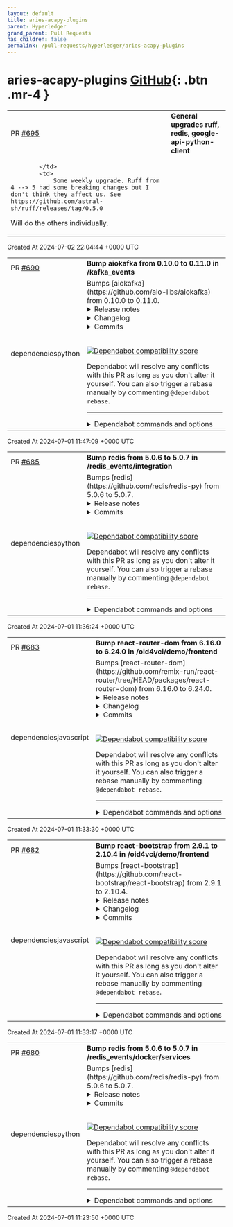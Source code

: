 ```yaml
---
layout: default
title: aries-acapy-plugins
parent: Hyperledger
grand_parent: Pull Requests
has_children: false
permalink: /pull-requests/hyperledger/aries-acapy-plugins
---
```


# aries-acapy-plugins <span class="fs-3 right-align">[GitHub](https://github.com/hyperledger/aries-acapy-plugins){: .btn .mr-4 }</span>


<div>
    <table>
        <tr>
            <td>
                PR <a href="https://github.com/hyperledger/aries-acapy-plugins/pull/695" class=".btn">#695</a>
            </td>
            <td>
                <b>
                    General upgrades ruff, redis, google-api-python-client
                </b>
            </td>
        </tr>
        <tr>
            <td>
                
            </td>
            <td>
                Some weekly upgrade. Ruff from 4 --> 5 had some breaking changes but I don't think they affect us. See https://github.com/astral-sh/ruff/releases/tag/0.5.0

Will do the others individually.
            </td>
        </tr>
    </table>
    <div class="right-align">
        Created At 2024-07-02 22:04:44 +0000 UTC
    </div>
</div>

<div>
    <table>
        <tr>
            <td>
                PR <a href="https://github.com/hyperledger/aries-acapy-plugins/pull/690" class=".btn">#690</a>
            </td>
            <td>
                <b>
                    Bump aiokafka from 0.10.0 to 0.11.0 in /kafka_events
                </b>
            </td>
        </tr>
        <tr>
            <td>
                <span class="chip">dependencies</span><span class="chip">python</span>
            </td>
            <td>
                Bumps [aiokafka](https://github.com/aio-libs/aiokafka) from 0.10.0 to 0.11.0.
<details>
<summary>Release notes</summary>
<p><em>Sourced from <a href="https://github.com/aio-libs/aiokafka/releases">aiokafka's releases</a>.</em></p>
<blockquote>
<h2>v0.11.0</h2>
<p>New features:</p>
<ul>
<li>Implement DeleteRecords API (<a href="https://cwiki.apache.org/confluence/display/KAFKA/KIP-204+%3A+Adding+records+deletion+operation+to+the+new+Admin+Client+API">KIP-204</a>) (pr <a href="https://redirect.github.com/aio-libs/aiokafka/issues/969">#969</a> by <a href="https://github.com/vmaurin"><code>@​vmaurin</code></a>)</li>
</ul>
<p>Bugfixes:</p>
<ul>
<li>Fix serialization for batch (issue <a href="https://redirect.github.com/aio-libs/aiokafka/issues/886">#886</a>, pr <a href="https://redirect.github.com/aio-libs/aiokafka/issues/887">#887</a> by <a href="https://github.com/ydjin0602"><code>@​ydjin0602</code></a>)</li>
<li>Fix type annotation for <code>AIOKafkaAdminClient.create_partitions</code>
(pr <a href="https://redirect.github.com/aio-libs/aiokafka/issues/978">#978</a> by <a href="https://github.com/alm0ra"><code>@​alm0ra</code></a>)</li>
<li>Fix <code>NotControllerError</code> in <code>AIOKafkaAdminClient.create_topics</code> and other
methods (issue <a href="https://redirect.github.com/aio-libs/aiokafka/issues/995">#995</a>)</li>
<li>Fix unintended cancellation of fetcher task (issue <a href="https://redirect.github.com/aio-libs/aiokafka/issues/983">#983</a>, pr <a href="https://redirect.github.com/aio-libs/aiokafka/issues/1007">#1007</a> by <a href="https://github.com/apmorton"><code>@​apmorton</code></a>)</li>
</ul>
</blockquote>
</details>
<details>
<summary>Changelog</summary>
<p><em>Sourced from <a href="https://github.com/aio-libs/aiokafka/blob/master/CHANGES.rst">aiokafka's changelog</a>.</em></p>
<blockquote>
<h1>0.11.0 (2024-06-30)</h1>
<p>New features:</p>
<ul>
<li>Implement DeleteRecords API (<code>KIP-204</code>_) (pr <a href="https://redirect.github.com/aio-libs/aiokafka/issues/969">#969</a> by <a href="https://github.com/vmaurin"><code>@​vmaurin</code></a>)</li>
</ul>
<p>.. _KIP-204: <a href="https://cwiki.apache.org/confluence/display/KAFKA/KIP-204+%3A+Adding+records+deletion+operation+to+the+new+Admin+Client+API">https://cwiki.apache.org/confluence/display/KAFKA/KIP-204+%3A+Adding+records+deletion+operation+to+the+new+Admin+Client+API</a></p>
<p>Bugfixes:</p>
<ul>
<li>Fix serialization for batch (issue <a href="https://redirect.github.com/aio-libs/aiokafka/issues/886">#886</a>, pr <a href="https://redirect.github.com/aio-libs/aiokafka/issues/887">#887</a> by <a href="https://github.com/ydjin0602"><code>@​ydjin0602</code></a>)</li>
<li>Fix type annotation for <code>AIOKafkaAdminClient.create_partitions</code>
(pr <a href="https://redirect.github.com/aio-libs/aiokafka/issues/978">#978</a> by <a href="https://github.com/alm0ra"><code>@​alm0ra</code></a>)</li>
<li>Fix <code>NotControllerError</code> in <code>AIOKafkaAdminClient.create_topics</code> and other
methods (issue <a href="https://redirect.github.com/aio-libs/aiokafka/issues/995">#995</a>)</li>
<li>Fix unintended cancellation of fetcher task (issue <a href="https://redirect.github.com/aio-libs/aiokafka/issues/983">#983</a>, pr <a href="https://redirect.github.com/aio-libs/aiokafka/issues/1007">#1007</a> by <a href="https://github.com/apmorton"><code>@​apmorton</code></a>)</li>
</ul>
</blockquote>
</details>
<details>
<summary>Commits</summary>
<ul>
<li><a href="https://github.com/aio-libs/aiokafka/commit/199537bb02177ff935ccdefa2b44615214024a0f"><code>199537b</code></a> Fix building/testing wheels for mac (<a href="https://redirect.github.com/aio-libs/aiokafka/issues/1022">#1022</a>)</li>
<li><a href="https://github.com/aio-libs/aiokafka/commit/d0c413063fdf909ccf1b0c27c22501db4dda1e54"><code>d0c4130</code></a> Fix mac wheels pattern</li>
<li><a href="https://github.com/aio-libs/aiokafka/commit/b861a260d21ed73e2bf026b77a14f058d49a2130"><code>b861a26</code></a> Prepare 0.11.0 release</li>
<li><a href="https://github.com/aio-libs/aiokafka/commit/4cba502b3827cbfdf64773d0b060a980ea32a4e3"><code>4cba502</code></a> add typing to aiokafka/coordinator/* (<a href="https://redirect.github.com/aio-libs/aiokafka/issues/1006">#1006</a>)</li>
<li><a href="https://github.com/aio-libs/aiokafka/commit/14aa35878477cd0ad647ede877f10920aa16223c"><code>14aa358</code></a> change request metadata error to warning (<a href="https://redirect.github.com/aio-libs/aiokafka/issues/1009">#1009</a>)</li>
<li><a href="https://github.com/aio-libs/aiokafka/commit/c10fed0e26449749edef6d2c37f4bc66bbca45a8"><code>c10fed0</code></a> Pin requests version to fix CI (<a href="https://redirect.github.com/aio-libs/aiokafka/issues/1011">#1011</a>)</li>
<li><a href="https://github.com/aio-libs/aiokafka/commit/f9edd9e02a6e38f0c2c1f753b1a9804e83348046"><code>f9edd9e</code></a> add typing to tests/test_protocol* (<a href="https://redirect.github.com/aio-libs/aiokafka/issues/1005">#1005</a>)</li>
<li><a href="https://github.com/aio-libs/aiokafka/commit/79c9bf5fe557cd2a70451a1a8709ca64c2b28500"><code>79c9bf5</code></a> Fix unintended cancellation of fetcher task (<a href="https://redirect.github.com/aio-libs/aiokafka/issues/1007">#1007</a>)</li>
<li><a href="https://github.com/aio-libs/aiokafka/commit/c75966458b590c20f00845a77981661e57a53666"><code>c759664</code></a> add typing to aiokafka/record/* (<a href="https://redirect.github.com/aio-libs/aiokafka/issues/1001">#1001</a>)</li>
<li><a href="https://github.com/aio-libs/aiokafka/commit/1862620f2cf1fb7e7ca1147d7dba651314b355ff"><code>1862620</code></a> add typing to aiokafka/protocol/* (<a href="https://redirect.github.com/aio-libs/aiokafka/issues/999">#999</a>)</li>
<li>Additional commits viewable in <a href="https://github.com/aio-libs/aiokafka/compare/v0.10.0...v0.11.0">compare view</a></li>
</ul>
</details>
<br />


[![Dependabot compatibility score](https://dependabot-badges.githubapp.com/badges/compatibility_score?dependency-name=aiokafka&package-manager=pip&previous-version=0.10.0&new-version=0.11.0)](https://docs.github.com/en/github/managing-security-vulnerabilities/about-dependabot-security-updates#about-compatibility-scores)

Dependabot will resolve any conflicts with this PR as long as you don't alter it yourself. You can also trigger a rebase manually by commenting `@dependabot rebase`.

[//]: # (dependabot-automerge-start)
[//]: # (dependabot-automerge-end)

---

<details>
<summary>Dependabot commands and options</summary>
<br />

You can trigger Dependabot actions by commenting on this PR:
- `@dependabot rebase` will rebase this PR
- `@dependabot recreate` will recreate this PR, overwriting any edits that have been made to it
- `@dependabot merge` will merge this PR after your CI passes on it
- `@dependabot squash and merge` will squash and merge this PR after your CI passes on it
- `@dependabot cancel merge` will cancel a previously requested merge and block automerging
- `@dependabot reopen` will reopen this PR if it is closed
- `@dependabot close` will close this PR and stop Dependabot recreating it. You can achieve the same result by closing it manually
- `@dependabot show <dependency name> ignore conditions` will show all of the ignore conditions of the specified dependency
- `@dependabot ignore this major version` will close this PR and stop Dependabot creating any more for this major version (unless you reopen the PR or upgrade to it yourself)
- `@dependabot ignore this minor version` will close this PR and stop Dependabot creating any more for this minor version (unless you reopen the PR or upgrade to it yourself)
- `@dependabot ignore this dependency` will close this PR and stop Dependabot creating any more for this dependency (unless you reopen the PR or upgrade to it yourself)


</details>
            </td>
        </tr>
    </table>
    <div class="right-align">
        Created At 2024-07-01 11:47:09 +0000 UTC
    </div>
</div>

<div>
    <table>
        <tr>
            <td>
                PR <a href="https://github.com/hyperledger/aries-acapy-plugins/pull/685" class=".btn">#685</a>
            </td>
            <td>
                <b>
                    Bump redis from 5.0.6 to 5.0.7 in /redis_events/integration
                </b>
            </td>
        </tr>
        <tr>
            <td>
                <span class="chip">dependencies</span><span class="chip">python</span>
            </td>
            <td>
                Bumps [redis](https://github.com/redis/redis-py) from 5.0.6 to 5.0.7.
<details>
<summary>Release notes</summary>
<p><em>Sourced from <a href="https://github.com/redis/redis-py/releases">redis's releases</a>.</em></p>
<blockquote>
<h2>5.0.7</h2>
<h1>Changes</h1>
<h2>🐛 Bug Fixes</h2>
<ul>
<li>None UnixDomainSocket timeout (<a href="https://redirect.github.com/redis/redis-py/issues/3293">#3293</a>)</li>
</ul>
<h2>🧰 Maintenance</h2>
<ul>
<li>Updated redis version to represent latest available build (<a href="https://redirect.github.com/redis/redis-py/issues/3296">#3296</a>)</li>
</ul>
<h2>Contributors</h2>
<p>We'd like to thank all the contributors who worked on this release!</p>
<p><a href="https://github.com/vladvildanov"><code>@​vladvildanov</code></a> <a href="https://github.com/dmaier-redislabs"><code>@​dmaier-redislabs</code></a></p>
</blockquote>
</details>
<details>
<summary>Commits</summary>
<ul>
<li><a href="https://github.com/redis/redis-py/commit/7b3f0d652fdd08dfbe61656f148ddc0f4f2d4fde"><code>7b3f0d6</code></a> [5.0] Fixes CAE-333 (<a href="https://redirect.github.com/redis/redis-py/issues/3293">#3293</a>)</li>
<li><a href="https://github.com/redis/redis-py/commit/d2084e3ec9e62d1691e4d3f835a2e272de6a8689"><code>d2084e3</code></a> Updated redis version to represent latest available build (<a href="https://redirect.github.com/redis/redis-py/issues/3296">#3296</a>)</li>
<li><a href="https://github.com/redis/redis-py/commit/a0660a6e2e04591891c694a3746244ed7df2dc99"><code>a0660a6</code></a> Updated version of redis-stack docker image (<a href="https://redirect.github.com/redis/redis-py/issues/3295">#3295</a>)</li>
<li>See full diff in <a href="https://github.com/redis/redis-py/compare/v5.0.6...v5.0.7">compare view</a></li>
</ul>
</details>
<br />


[![Dependabot compatibility score](https://dependabot-badges.githubapp.com/badges/compatibility_score?dependency-name=redis&package-manager=pip&previous-version=5.0.6&new-version=5.0.7)](https://docs.github.com/en/github/managing-security-vulnerabilities/about-dependabot-security-updates#about-compatibility-scores)

Dependabot will resolve any conflicts with this PR as long as you don't alter it yourself. You can also trigger a rebase manually by commenting `@dependabot rebase`.

[//]: # (dependabot-automerge-start)
[//]: # (dependabot-automerge-end)

---

<details>
<summary>Dependabot commands and options</summary>
<br />

You can trigger Dependabot actions by commenting on this PR:
- `@dependabot rebase` will rebase this PR
- `@dependabot recreate` will recreate this PR, overwriting any edits that have been made to it
- `@dependabot merge` will merge this PR after your CI passes on it
- `@dependabot squash and merge` will squash and merge this PR after your CI passes on it
- `@dependabot cancel merge` will cancel a previously requested merge and block automerging
- `@dependabot reopen` will reopen this PR if it is closed
- `@dependabot close` will close this PR and stop Dependabot recreating it. You can achieve the same result by closing it manually
- `@dependabot show <dependency name> ignore conditions` will show all of the ignore conditions of the specified dependency
- `@dependabot ignore this major version` will close this PR and stop Dependabot creating any more for this major version (unless you reopen the PR or upgrade to it yourself)
- `@dependabot ignore this minor version` will close this PR and stop Dependabot creating any more for this minor version (unless you reopen the PR or upgrade to it yourself)
- `@dependabot ignore this dependency` will close this PR and stop Dependabot creating any more for this dependency (unless you reopen the PR or upgrade to it yourself)


</details>
            </td>
        </tr>
    </table>
    <div class="right-align">
        Created At 2024-07-01 11:36:24 +0000 UTC
    </div>
</div>

<div>
    <table>
        <tr>
            <td>
                PR <a href="https://github.com/hyperledger/aries-acapy-plugins/pull/683" class=".btn">#683</a>
            </td>
            <td>
                <b>
                    Bump react-router-dom from 6.16.0 to 6.24.0 in /oid4vci/demo/frontend
                </b>
            </td>
        </tr>
        <tr>
            <td>
                <span class="chip">dependencies</span><span class="chip">javascript</span>
            </td>
            <td>
                Bumps [react-router-dom](https://github.com/remix-run/react-router/tree/HEAD/packages/react-router-dom) from 6.16.0 to 6.24.0.
<details>
<summary>Release notes</summary>
<p><em>Sourced from <a href="https://github.com/remix-run/react-router/releases">react-router-dom's releases</a>.</em></p>
<blockquote>
<h2>react-router-dom-v5-compat@6.4.0-pre.15</h2>
<h3>Patch Changes</h3>
<ul>
<li>Updated dependencies
<ul>
<li>react-router@6.4.0-pre.15</li>
<li>react-router-dom@6.4.0-pre.15</li>
</ul>
</li>
</ul>
<h2>react-router-dom-v5-compat@6.4.0-pre.11</h2>
<h3>Patch Changes</h3>
<ul>
<li>Updated dependencies
<ul>
<li>react-router@6.4.0-pre.11</li>
<li>react-router-dom@6.4.0-pre.11</li>
</ul>
</li>
</ul>
<h2>react-router-dom-v5-compat@6.4.0-pre.10</h2>
<h3>Patch Changes</h3>
<ul>
<li>Updated dependencies
<ul>
<li>react-router@6.4.0-pre.10</li>
<li>react-router-dom@6.4.0-pre.10</li>
</ul>
</li>
</ul>
<h2>react-router-dom-v5-compat@6.4.0-pre.9</h2>
<h3>Patch Changes</h3>
<ul>
<li>Updated dependencies
<ul>
<li>react-router@6.4.0-pre.9</li>
<li>react-router-dom@6.4.0-pre.9</li>
</ul>
</li>
</ul>
<h2>react-router-dom-v5-compat@6.4.0-pre.8</h2>
<h3>Patch Changes</h3>
<ul>
<li>Updated dependencies
<ul>
<li>react-router@6.4.0-pre.8</li>
<li>react-router-dom@6.4.0-pre.8</li>
</ul>
</li>
</ul>
<h2>react-router-dom-v5-compat@6.4.0-pre.7</h2>
<h3>Patch Changes</h3>
<ul>
<li>Updated dependencies
<ul>
<li><code>react-router@6.4.0-pre.7</code></li>
<li><code>react-router-dom@6.4.0-pre.7</code></li>
</ul>
</li>
</ul>
<h2>react-router-dom-v5-compat@6.4.0-pre.6</h2>
<h3>Patch Changes</h3>
<ul>
<li>44bce3c6: Fix <code>react-router-dom</code> peer dependency version
<ul>
<li>react-router@6.4.0-pre.6</li>
<li>react-router-dom@6.4.0-pre.6</li>
</ul>
</li>
</ul>
<h2>react-router-dom-v5-compat@6.4.0-pre.5</h2>
<!-- raw HTML omitted -->
</blockquote>
<p>... (truncated)</p>
</details>
<details>
<summary>Changelog</summary>
<p><em>Sourced from <a href="https://github.com/remix-run/react-router/blob/main/packages/react-router-dom/CHANGELOG.md">react-router-dom's changelog</a>.</em></p>
<blockquote>
<h2>6.24.0</h2>
<h3>Minor Changes</h3>
<ul>
<li>
<p>Add support for Lazy Route Discovery (a.k.a. Fog of War) (<a href="https://redirect.github.com/remix-run/react-router/pull/11626">#11626</a>)</p>
<ul>
<li>RFC: <a href="https://github.com/remix-run/react-router/discussions/11113">https://github.com/remix-run/react-router/discussions/11113</a></li>
<li><code>unstable_patchRoutesOnMiss</code> docs: <a href="https://reactrouter.com/en/main/routers/create-browser-router">https://reactrouter.com/en/main/routers/create-browser-router</a></li>
</ul>
</li>
</ul>
<h3>Patch Changes</h3>
<ul>
<li>Fix <code>fetcher.submit</code> types - remove incorrect <code>navigate</code>/<code>fetcherKey</code>/<code>unstable_viewTransition</code> options because they are only relevant for <code>useSubmit</code> (<a href="https://redirect.github.com/remix-run/react-router/pull/11631">#11631</a>)</li>
<li>Allow falsy <code>location.state</code> values passed to <code>&lt;StaticRouter&gt;</code> (<a href="https://redirect.github.com/remix-run/react-router/pull/11495">#11495</a>)</li>
<li>Updated dependencies:
<ul>
<li><code>react-router@6.24.0</code></li>
<li><code>@remix-run/router@1.17.0</code></li>
</ul>
</li>
</ul>
<h2>6.23.1</h2>
<h3>Patch Changes</h3>
<ul>
<li>Check for <code>document</code> existence when checking <code>startViewTransition</code> (<a href="https://redirect.github.com/remix-run/react-router/pull/11544">#11544</a>)</li>
<li>Change the <code>react-router-dom/server</code> import back to <code>react-router-dom</code> instead of <code>index.ts</code> (<a href="https://redirect.github.com/remix-run/react-router/pull/11514">#11514</a>)</li>
<li>Updated dependencies:
<ul>
<li><code>@remix-run/router@1.16.1</code></li>
<li><code>react-router@6.23.1</code></li>
</ul>
</li>
</ul>
<h2>6.23.0</h2>
<h3>Minor Changes</h3>
<ul>
<li>Add a new <code>unstable_dataStrategy</code> configuration option (<a href="https://redirect.github.com/remix-run/react-router/pull/11098">#11098</a>)
<ul>
<li>This option allows Data Router applications to take control over the approach for executing route loaders and actions</li>
<li>The default implementation is today's behavior, to fetch all loaders in parallel, but this option allows users to implement more advanced data flows including Remix single-fetch, middleware/context APIs, automatic loader caching, and more</li>
</ul>
</li>
</ul>
<h3>Patch Changes</h3>
<ul>
<li>Updated dependencies:
<ul>
<li><code>@remix-run/router@1.16.0</code></li>
<li><code>react-router@6.23.0</code></li>
</ul>
</li>
</ul>
<h2>6.22.3</h2>
<h3>Patch Changes</h3>
<ul>
<li>Updated dependencies:
<ul>
<li><code>@remix-run/router@1.15.3</code></li>
<li><code>react-router@6.22.3</code></li>
</ul>
</li>
</ul>
<h2>6.22.2</h2>
<!-- raw HTML omitted -->
</blockquote>
<p>... (truncated)</p>
</details>
<details>
<summary>Commits</summary>
<ul>
<li><a href="https://github.com/remix-run/react-router/commit/a569d7699fbd6760fd2d5a339aab9bc0caf750ab"><code>a569d76</code></a> chore: Update version for release (<a href="https://github.com/remix-run/react-router/tree/HEAD/packages/react-router-dom/issues/11717">#11717</a>)</li>
<li><a href="https://github.com/remix-run/react-router/commit/a2f718bb037d9ec82d82339bade7e82af0bc8b1a"><code>a2f718b</code></a> chore: Update version for release (pre) (<a href="https://github.com/remix-run/react-router/tree/HEAD/packages/react-router-dom/issues/11661">#11661</a>)</li>
<li><a href="https://github.com/remix-run/react-router/commit/4e85e9884c2c0c7125edc91941b3e023a9d3180c"><code>4e85e98</code></a> Support lazy route discovery (fog of war) (<a href="https://github.com/remix-run/react-router/tree/HEAD/packages/react-router-dom/issues/11626">#11626</a>)</li>
<li><a href="https://github.com/remix-run/react-router/commit/be8a2590eb3ebd91294835031ff788d4fd59070c"><code>be8a259</code></a> Fix fetcher.submit types (<a href="https://github.com/remix-run/react-router/tree/HEAD/packages/react-router-dom/issues/11631">#11631</a>)</li>
<li><a href="https://github.com/remix-run/react-router/commit/58dcfbb97db73a6d29f12a9ab8567540b8e9a24b"><code>58dcfbb</code></a> Merge branch 'release-next' into dev</li>
<li><a href="https://github.com/remix-run/react-router/commit/aef5c4a617756e6fcc493de17b4be9997a5a19c8"><code>aef5c4a</code></a> chore: Update version for release (<a href="https://github.com/remix-run/react-router/tree/HEAD/packages/react-router-dom/issues/11551">#11551</a>)</li>
<li><a href="https://github.com/remix-run/react-router/commit/26bc8e295398b571104ef529149c22a0724eeb7e"><code>26bc8e2</code></a> chore: Update version for release (pre) (<a href="https://github.com/remix-run/react-router/tree/HEAD/packages/react-router-dom/issues/11545">#11545</a>)</li>
<li><a href="https://github.com/remix-run/react-router/commit/031478d4acc46cc631673ef14e3215fac97dee8b"><code>031478d</code></a> Add defensive window.document check when checking for startViewTransition (<a href="https://github.com/remix-run/react-router/tree/HEAD/packages/react-router-dom/issues/1">#1</a>...</li>
<li><a href="https://github.com/remix-run/react-router/commit/127e69343f8eeb2233a8bec37d97fca5541f90a1"><code>127e693</code></a> Fix useLocation to receive 0 instead of null when state is set to 0 (<a href="https://github.com/remix-run/react-router/tree/HEAD/packages/react-router-dom/issues/11495">#11495</a>)</li>
<li><a href="https://github.com/remix-run/react-router/commit/9651465485fc6c96c1dd793a96d8af8f1ebf42d0"><code>9651465</code></a> chore: Update version for release (pre) (<a href="https://github.com/remix-run/react-router/tree/HEAD/packages/react-router-dom/issues/11516">#11516</a>)</li>
<li>Additional commits viewable in <a href="https://github.com/remix-run/react-router/commits/react-router-dom@6.24.0/packages/react-router-dom">compare view</a></li>
</ul>
</details>
<br />


[![Dependabot compatibility score](https://dependabot-badges.githubapp.com/badges/compatibility_score?dependency-name=react-router-dom&package-manager=npm_and_yarn&previous-version=6.16.0&new-version=6.24.0)](https://docs.github.com/en/github/managing-security-vulnerabilities/about-dependabot-security-updates#about-compatibility-scores)

Dependabot will resolve any conflicts with this PR as long as you don't alter it yourself. You can also trigger a rebase manually by commenting `@dependabot rebase`.

[//]: # (dependabot-automerge-start)
[//]: # (dependabot-automerge-end)

---

<details>
<summary>Dependabot commands and options</summary>
<br />

You can trigger Dependabot actions by commenting on this PR:
- `@dependabot rebase` will rebase this PR
- `@dependabot recreate` will recreate this PR, overwriting any edits that have been made to it
- `@dependabot merge` will merge this PR after your CI passes on it
- `@dependabot squash and merge` will squash and merge this PR after your CI passes on it
- `@dependabot cancel merge` will cancel a previously requested merge and block automerging
- `@dependabot reopen` will reopen this PR if it is closed
- `@dependabot close` will close this PR and stop Dependabot recreating it. You can achieve the same result by closing it manually
- `@dependabot show <dependency name> ignore conditions` will show all of the ignore conditions of the specified dependency
- `@dependabot ignore this major version` will close this PR and stop Dependabot creating any more for this major version (unless you reopen the PR or upgrade to it yourself)
- `@dependabot ignore this minor version` will close this PR and stop Dependabot creating any more for this minor version (unless you reopen the PR or upgrade to it yourself)
- `@dependabot ignore this dependency` will close this PR and stop Dependabot creating any more for this dependency (unless you reopen the PR or upgrade to it yourself)


</details>
            </td>
        </tr>
    </table>
    <div class="right-align">
        Created At 2024-07-01 11:33:30 +0000 UTC
    </div>
</div>

<div>
    <table>
        <tr>
            <td>
                PR <a href="https://github.com/hyperledger/aries-acapy-plugins/pull/682" class=".btn">#682</a>
            </td>
            <td>
                <b>
                    Bump react-bootstrap from 2.9.1 to 2.10.4 in /oid4vci/demo/frontend
                </b>
            </td>
        </tr>
        <tr>
            <td>
                <span class="chip">dependencies</span><span class="chip">javascript</span>
            </td>
            <td>
                Bumps [react-bootstrap](https://github.com/react-bootstrap/react-bootstrap) from 2.9.1 to 2.10.4.
<details>
<summary>Release notes</summary>
<p><em>Sourced from <a href="https://github.com/react-bootstrap/react-bootstrap/releases">react-bootstrap's releases</a>.</em></p>
<blockquote>
<h2>v2.10.4</h2>
<h2><a href="https://github.com/react-bootstrap/react-bootstrap/compare/v2.10.3...v2.10.4">2.10.4</a> (2024-06-30)</h2>
<h3>Bug Fixes</h3>
<ul>
<li>fix component type error (<a href="https://redirect.github.com/react-bootstrap/react-bootstrap/issues/6821">#6821</a>) (<a href="https://github.com/react-bootstrap/react-bootstrap/commit/ab5e5fbef5b51babb952b8d9b36cae6657218f30">ab5e5fb</a>)</li>
</ul>
<h2>v2.10.2</h2>
<h2><a href="https://github.com/react-bootstrap/react-bootstrap/compare/v2.10.1...v2.10.2">2.10.2</a> (2024-03-18)</h2>
<h3>Bug Fixes</h3>
<ul>
<li>update <code>@​restart/ui</code> to v1.6.8 (<a href="https://redirect.github.com/react-bootstrap/react-bootstrap/issues/6779">#6779</a>) (<a href="https://github.com/react-bootstrap/react-bootstrap/commit/c86187fe0426109fda9af4eac998d855645c1ee9">c86187f</a>)</li>
<li><strong>Tabs:</strong> add id attribute to nav (<a href="https://redirect.github.com/react-bootstrap/react-bootstrap/issues/6767">#6767</a>) (<a href="https://github.com/react-bootstrap/react-bootstrap/commit/3b4fd9b83985efe97e8895fbe6d99db8548cd246">3b4fd9b</a>)</li>
</ul>
<h2>v2.10.1</h2>
<h2><a href="https://github.com/react-bootstrap/react-bootstrap/compare/v2.10.0...v2.10.1">2.10.1</a> (2024-02-10)</h2>
<h3>Bug Fixes</h3>
<ul>
<li><strong>FormControl:</strong> ensures compatibility with <code>@​types/react</code><a href="https://github.com/18"><code>@​18</code></a>.2.48 (<a href="https://redirect.github.com/react-bootstrap/react-bootstrap/issues/6763">#6763</a>) (<a href="https://github.com/react-bootstrap/react-bootstrap/commit/652e709fe6f3b383e041474f776855431fc8e1ea">652e709</a>)</li>
</ul>
<h2>v2.10.0</h2>
<h1><a href="https://github.com/react-bootstrap/react-bootstrap/compare/v2.9.2...v2.10.0">2.10.0</a> (2024-01-17)</h1>
<h3>Bug Fixes</h3>
<ul>
<li><strong>Modal:</strong> properly handle <code>data-bs-theme</code> attribute (<a href="https://redirect.github.com/react-bootstrap/react-bootstrap/issues/6743">#6743</a>) (<a href="https://github.com/react-bootstrap/react-bootstrap/commit/1ead9cac8a617c401a33fa921529d57e56db0718">1ead9ca</a>)</li>
</ul>
<h3>Features</h3>
<ul>
<li><strong>PageItem:</strong> implement &quot;as&quot; property (<a href="https://redirect.github.com/react-bootstrap/react-bootstrap/issues/6754">#6754</a>) (<a href="https://github.com/react-bootstrap/react-bootstrap/commit/430b0c9589b76d89496b49a5cbdeaa38b9f828a0">430b0c9</a>)</li>
</ul>
<h2>v2.9.2</h2>
<h2><a href="https://github.com/react-bootstrap/react-bootstrap/compare/v2.9.1...v2.9.2">2.9.2</a> (2023-12-22)</h2>
<h3>Bug Fixes</h3>
<ul>
<li><strong>AccordionBody:</strong> add AccordionBody to index exports (<a href="https://redirect.github.com/react-bootstrap/react-bootstrap/issues/6732">#6732</a>) (<a href="https://github.com/react-bootstrap/react-bootstrap/commit/d34244b9ed01eba003699b2a9b7d4228052640cb">d34244b</a>)</li>
<li><strong>Dropdown:</strong> prevent flickering on 'mousedown' rootCloseEvent (<a href="https://redirect.github.com/react-bootstrap/react-bootstrap/issues/6714">#6714</a>) (<a href="https://github.com/react-bootstrap/react-bootstrap/commit/a58a0cd6e548c653cda23ed529f3cff69ec123cc">a58a0cd</a>)</li>
<li><strong>Navbar:</strong> add missing type for sticky bottom (<a href="https://redirect.github.com/react-bootstrap/react-bootstrap/issues/6726">#6726</a>) (<a href="https://github.com/react-bootstrap/react-bootstrap/commit/36d0b7a92f9443d856f69b2d8cfbef1b868036c4">36d0b7a</a>)</li>
</ul>
</blockquote>
</details>
<details>
<summary>Changelog</summary>
<p><em>Sourced from <a href="https://github.com/react-bootstrap/react-bootstrap/blob/master/CHANGELOG.md">react-bootstrap's changelog</a>.</em></p>
<blockquote>
<h2><a href="https://github.com/react-bootstrap/react-bootstrap/compare/v2.10.3...v2.10.4">2.10.4</a> (2024-06-30)</h2>
<h3>Bug Fixes</h3>
<ul>
<li>fix component type error (<a href="https://redirect.github.com/react-bootstrap/react-bootstrap/issues/6821">#6821</a>) (<a href="https://github.com/react-bootstrap/react-bootstrap/commit/ab5e5fbef5b51babb952b8d9b36cae6657218f30">ab5e5fb</a>)</li>
</ul>
<h2><a href="https://github.com/react-bootstrap/react-bootstrap/compare/v2.10.2...v2.10.3">2.10.3</a> (2024-06-19)</h2>
<h3>Bug Fixes</h3>
<ul>
<li>update dependencies (<a href="https://redirect.github.com/react-bootstrap/react-bootstrap/issues/6810">#6810</a>) (<a href="https://github.com/react-bootstrap/react-bootstrap/commit/2070f345e5a3c19aa061cf5da392b95d00a87469">2070f34</a>)</li>
</ul>
<h2><a href="https://github.com/react-bootstrap/react-bootstrap/compare/v2.10.1...v2.10.2">2.10.2</a> (2024-03-18)</h2>
<h3>Bug Fixes</h3>
<ul>
<li>update <code>@​restart/ui</code> to v1.6.8 (<a href="https://redirect.github.com/react-bootstrap/react-bootstrap/issues/6779">#6779</a>) (<a href="https://github.com/react-bootstrap/react-bootstrap/commit/c86187fe0426109fda9af4eac998d855645c1ee9">c86187f</a>)</li>
<li><strong>Tabs:</strong> add id attribute to nav (<a href="https://redirect.github.com/react-bootstrap/react-bootstrap/issues/6767">#6767</a>) (<a href="https://github.com/react-bootstrap/react-bootstrap/commit/3b4fd9b83985efe97e8895fbe6d99db8548cd246">3b4fd9b</a>)</li>
</ul>
<h2><a href="https://github.com/react-bootstrap/react-bootstrap/compare/v2.10.0...v2.10.1">2.10.1</a> (2024-02-10)</h2>
<h3>Bug Fixes</h3>
<ul>
<li><strong>FormControl:</strong> ensures compatibility with <code>@​types/react</code><a href="https://github.com/18"><code>@​18</code></a>.2.48 (<a href="https://redirect.github.com/react-bootstrap/react-bootstrap/issues/6763">#6763</a>) (<a href="https://github.com/react-bootstrap/react-bootstrap/commit/652e709fe6f3b383e041474f776855431fc8e1ea">652e709</a>)</li>
</ul>
<h1><a href="https://github.com/react-bootstrap/react-bootstrap/compare/v2.9.2...v2.10.0">2.10.0</a> (2024-01-17)</h1>
<h3>Bug Fixes</h3>
<!-- raw HTML omitted -->
</blockquote>
<p>... (truncated)</p>
</details>
<details>
<summary>Commits</summary>
<ul>
<li><a href="https://github.com/react-bootstrap/react-bootstrap/commit/54e9274fa871357bce0c3ccd8a2b3432e7aba4c0"><code>54e9274</code></a> Publish v2.10.4</li>
<li><a href="https://github.com/react-bootstrap/react-bootstrap/commit/ab5e5fbef5b51babb952b8d9b36cae6657218f30"><code>ab5e5fb</code></a> fix: fix component type error (<a href="https://redirect.github.com/react-bootstrap/react-bootstrap/issues/6821">#6821</a>)</li>
<li><a href="https://github.com/react-bootstrap/react-bootstrap/commit/71c332b3ac5f3803373943b422be3e9fa1382f05"><code>71c332b</code></a> Publish v2.10.3</li>
<li><a href="https://github.com/react-bootstrap/react-bootstrap/commit/02a719eed4f5b1ae1ca4ee3547097aaf2f132cc6"><code>02a719e</code></a> chore: update dev deps (<a href="https://redirect.github.com/react-bootstrap/react-bootstrap/issues/6811">#6811</a>)</li>
<li><a href="https://github.com/react-bootstrap/react-bootstrap/commit/2070f345e5a3c19aa061cf5da392b95d00a87469"><code>2070f34</code></a> fix: update dependencies (<a href="https://redirect.github.com/react-bootstrap/react-bootstrap/issues/6810">#6810</a>)</li>
<li><a href="https://github.com/react-bootstrap/react-bootstrap/commit/543251f2b3708fe0a684597947d50078e38d5741"><code>543251f</code></a> docs(NavLink): add notes about NavLink key behavior (<a href="https://redirect.github.com/react-bootstrap/react-bootstrap/issues/6793">#6793</a>)</li>
<li><a href="https://github.com/react-bootstrap/react-bootstrap/commit/71c7630f8118e2474e8ad1267e7b11c0c6599ba6"><code>71c7630</code></a> docs: remove Discord chat rooms section (<a href="https://redirect.github.com/react-bootstrap/react-bootstrap/issues/6807">#6807</a>)</li>
<li><a href="https://github.com/react-bootstrap/react-bootstrap/commit/be23c304fa40ddb209919b0faac1e5dd8cef53ad"><code>be23c30</code></a> chore: fix ts issues (<a href="https://redirect.github.com/react-bootstrap/react-bootstrap/issues/6791">#6791</a>)</li>
<li><a href="https://github.com/react-bootstrap/react-bootstrap/commit/bb33370c4fcea5e41e1b8e7da6b8223f35cafa79"><code>bb33370</code></a> chore: update eslint packages (<a href="https://redirect.github.com/react-bootstrap/react-bootstrap/issues/6786">#6786</a>)</li>
<li><a href="https://github.com/react-bootstrap/react-bootstrap/commit/78a0e5f6d13c7e81fe57f39d4fee7e4053ef54d2"><code>78a0e5f</code></a> chore: update husky and lint-staged (<a href="https://redirect.github.com/react-bootstrap/react-bootstrap/issues/6785">#6785</a>)</li>
<li>Additional commits viewable in <a href="https://github.com/react-bootstrap/react-bootstrap/compare/v2.9.1...v2.10.4">compare view</a></li>
</ul>
</details>
<br />


[![Dependabot compatibility score](https://dependabot-badges.githubapp.com/badges/compatibility_score?dependency-name=react-bootstrap&package-manager=npm_and_yarn&previous-version=2.9.1&new-version=2.10.4)](https://docs.github.com/en/github/managing-security-vulnerabilities/about-dependabot-security-updates#about-compatibility-scores)

Dependabot will resolve any conflicts with this PR as long as you don't alter it yourself. You can also trigger a rebase manually by commenting `@dependabot rebase`.

[//]: # (dependabot-automerge-start)
[//]: # (dependabot-automerge-end)

---

<details>
<summary>Dependabot commands and options</summary>
<br />

You can trigger Dependabot actions by commenting on this PR:
- `@dependabot rebase` will rebase this PR
- `@dependabot recreate` will recreate this PR, overwriting any edits that have been made to it
- `@dependabot merge` will merge this PR after your CI passes on it
- `@dependabot squash and merge` will squash and merge this PR after your CI passes on it
- `@dependabot cancel merge` will cancel a previously requested merge and block automerging
- `@dependabot reopen` will reopen this PR if it is closed
- `@dependabot close` will close this PR and stop Dependabot recreating it. You can achieve the same result by closing it manually
- `@dependabot show <dependency name> ignore conditions` will show all of the ignore conditions of the specified dependency
- `@dependabot ignore this major version` will close this PR and stop Dependabot creating any more for this major version (unless you reopen the PR or upgrade to it yourself)
- `@dependabot ignore this minor version` will close this PR and stop Dependabot creating any more for this minor version (unless you reopen the PR or upgrade to it yourself)
- `@dependabot ignore this dependency` will close this PR and stop Dependabot creating any more for this dependency (unless you reopen the PR or upgrade to it yourself)


</details>
            </td>
        </tr>
    </table>
    <div class="right-align">
        Created At 2024-07-01 11:33:17 +0000 UTC
    </div>
</div>

<div>
    <table>
        <tr>
            <td>
                PR <a href="https://github.com/hyperledger/aries-acapy-plugins/pull/680" class=".btn">#680</a>
            </td>
            <td>
                <b>
                    Bump redis from 5.0.6 to 5.0.7 in /redis_events/docker/services
                </b>
            </td>
        </tr>
        <tr>
            <td>
                <span class="chip">dependencies</span><span class="chip">python</span>
            </td>
            <td>
                Bumps [redis](https://github.com/redis/redis-py) from 5.0.6 to 5.0.7.
<details>
<summary>Release notes</summary>
<p><em>Sourced from <a href="https://github.com/redis/redis-py/releases">redis's releases</a>.</em></p>
<blockquote>
<h2>5.0.7</h2>
<h1>Changes</h1>
<h2>🐛 Bug Fixes</h2>
<ul>
<li>None UnixDomainSocket timeout (<a href="https://redirect.github.com/redis/redis-py/issues/3293">#3293</a>)</li>
</ul>
<h2>🧰 Maintenance</h2>
<ul>
<li>Updated redis version to represent latest available build (<a href="https://redirect.github.com/redis/redis-py/issues/3296">#3296</a>)</li>
</ul>
<h2>Contributors</h2>
<p>We'd like to thank all the contributors who worked on this release!</p>
<p><a href="https://github.com/vladvildanov"><code>@​vladvildanov</code></a> <a href="https://github.com/dmaier-redislabs"><code>@​dmaier-redislabs</code></a></p>
</blockquote>
</details>
<details>
<summary>Commits</summary>
<ul>
<li><a href="https://github.com/redis/redis-py/commit/7b3f0d652fdd08dfbe61656f148ddc0f4f2d4fde"><code>7b3f0d6</code></a> [5.0] Fixes CAE-333 (<a href="https://redirect.github.com/redis/redis-py/issues/3293">#3293</a>)</li>
<li><a href="https://github.com/redis/redis-py/commit/d2084e3ec9e62d1691e4d3f835a2e272de6a8689"><code>d2084e3</code></a> Updated redis version to represent latest available build (<a href="https://redirect.github.com/redis/redis-py/issues/3296">#3296</a>)</li>
<li><a href="https://github.com/redis/redis-py/commit/a0660a6e2e04591891c694a3746244ed7df2dc99"><code>a0660a6</code></a> Updated version of redis-stack docker image (<a href="https://redirect.github.com/redis/redis-py/issues/3295">#3295</a>)</li>
<li>See full diff in <a href="https://github.com/redis/redis-py/compare/v5.0.6...v5.0.7">compare view</a></li>
</ul>
</details>
<br />


[![Dependabot compatibility score](https://dependabot-badges.githubapp.com/badges/compatibility_score?dependency-name=redis&package-manager=pip&previous-version=5.0.6&new-version=5.0.7)](https://docs.github.com/en/github/managing-security-vulnerabilities/about-dependabot-security-updates#about-compatibility-scores)

Dependabot will resolve any conflicts with this PR as long as you don't alter it yourself. You can also trigger a rebase manually by commenting `@dependabot rebase`.

[//]: # (dependabot-automerge-start)
[//]: # (dependabot-automerge-end)

---

<details>
<summary>Dependabot commands and options</summary>
<br />

You can trigger Dependabot actions by commenting on this PR:
- `@dependabot rebase` will rebase this PR
- `@dependabot recreate` will recreate this PR, overwriting any edits that have been made to it
- `@dependabot merge` will merge this PR after your CI passes on it
- `@dependabot squash and merge` will squash and merge this PR after your CI passes on it
- `@dependabot cancel merge` will cancel a previously requested merge and block automerging
- `@dependabot reopen` will reopen this PR if it is closed
- `@dependabot close` will close this PR and stop Dependabot recreating it. You can achieve the same result by closing it manually
- `@dependabot show <dependency name> ignore conditions` will show all of the ignore conditions of the specified dependency
- `@dependabot ignore this major version` will close this PR and stop Dependabot creating any more for this major version (unless you reopen the PR or upgrade to it yourself)
- `@dependabot ignore this minor version` will close this PR and stop Dependabot creating any more for this minor version (unless you reopen the PR or upgrade to it yourself)
- `@dependabot ignore this dependency` will close this PR and stop Dependabot creating any more for this dependency (unless you reopen the PR or upgrade to it yourself)


</details>
            </td>
        </tr>
    </table>
    <div class="right-align">
        Created At 2024-07-01 11:23:50 +0000 UTC
    </div>
</div>

